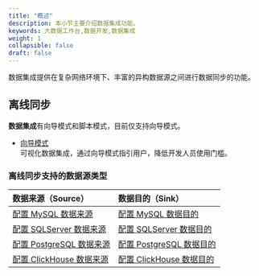 ```yaml
---
title: "概述"
description: 本小节主要介绍数据集成功能。 
keywords: 大数据工作台,数据开发,数据集成
weight: 1
collapsible: false
draft: false
---
```


数据集成提供在复杂网络环境下、丰富的异构数据源之间进行数据同步的功能。

## 离线同步

**数据集成**有向导模式和脚本模式，目前仅支持向导模式。
- [向导模式](/bigdata/dataomnis/manual/integration_job/create_job_offline_1)     
    可视化数据集成，通过向导模式指引用户，降低开发人员使用门槛。   
<!-- - [脚本模式](/bigdata/dataomnis/manual/integration_job/create_job_offline_2)    -->
<!-- 脚本模式支持更多功能，适合需要较复杂的场景。   -->

### 离线同步支持的数据源类型

| 数据来源（Source）                                           | 数据目的（Sink）                                             |
| :----------------------------------------------------------- | :----------------------------------------------------------- |
| [配置 MySQL 数据来源](/bigdata/dataomnis/manual/integration_job/cfg_source/mysql) | [配置 MySQL 数据目的](/bigdata/dataomnis/manual/integration_job/cfg_sink/mysql) |
| [配置 SQLServer 数据来源](/bigdata/dataomnis/manual/integration_job/cfg_source/sqlserver) | [配置 SQLServer 数据目的](/bigdata/dataomnis/manual/integration_job/cfg_sink/sqlserver) |
| [配置 PostgreSQL 数据来源](/bigdata/dataomnis/manual/integration_job/cfg_source/postgresql) | [配置 PostgreSQL 数据目的](/bigdata/dataomnis/manual/integration_job/cfg_sink/postgresql) |
| [配置 ClickHouse 数据来源](/bigdata/dataomnis/manual/integration_job/cfg_source/clickhouse) | [配置 ClickHouse 数据目的](/bigdata/dataomnis/manual/integration_job/cfg_sink/clickhouse) |

<!-- | 数据源类型                                                   | 数据来源（Source）                                           | 数据目的（Sink）                                             | 增量同步Source |
| :----------------------------------------------------------- | :----------------------------------------------------------- | :----------------------------------------------------------- | -------------- |
| [MySQL](/bigdata/dataomnis/manual/source_data/add_data/mysql) | [配置 MySQL 数据来源](/bigdata/dataomnis/manual/integration_job/cfg_source/mysql) | [配置 MySQL 数据目的](/bigdata/dataomnis/manual/integration_job/cfg_sink/mysql) |                |
| [TiDB](/bigdata/dataomnis/manual/source_data/add_data/tidb)  | 不支持                                                       | [配置 TiDB 数据目的](/bigdata/dataomnis/manual/integration_job/cfg_sink/tidb) | 不支持         |
| [Oracle](/bigdata/dataomnis/manual/source_data/add_data/oracle) | [配置 Oracle 数据来源](/bigdata/dataomnis/manual/integration_job/cfg_source/oracle) | [配置 Oracle 数据目的](/bigdata/dataomnis/manual/integration_job/cfg_sink/oracle) |                |
| [SQLServer](/bigdata/dataomnis/manual/source_data/add_data/sqlserver) | [配置 SQLServer 数据来源](/bigdata/dataomnis/manual/integration_job/cfg_source/sqlserver) | [配置 SQLServer 数据目的](/bigdata/dataomnis/manual/integration_job/cfg_sink/sqlserver) |                |
| [PostgreSQL](/bigdata/dataomnis/manual/source_data/add_data/postgresql) | [配置 PostgreSQL 数据来源](/bigdata/dataomnis/manual/integration_job/cfg_source/postgresql) | [配置 PostgreSQL 数据目的](/bigdata/dataomnis/manual/integration_job/cfg_sink/postgresql) |                |
| [DB2](/bigdata/dataomnis/manual/source_data/add_data/db2)    | [配置 DB2 数据来源](/bigdata/dataomnis/manual/integration_job/cfg_source/db2) | [配置 DB2 数据目的](/bigdata/dataomnis/manual/integration_job/cfg_sink/db2) |                |
| [ClickHouse](/bigdata/dataomnis/manual/source_data/add_data/clickhouse) | [配置 ClickHouse 数据来源](/bigdata/dataomnis/manual/integration_job/cfg_source/clickhouse) | [配置 ClickHouse 数据目的](/bigdata/dataomnis/manual/integration_job/cfg_sink/clickhouse) |                |
| [MongoDB](/bigdata/dataomnis/manual/source_data/add_data/mongodb) | [配置 MongoDB 数据来源](/bigdata/dataomnis/manual/integration_job/cfg_source/mongodb) | [配置 MongoDB 数据目的](/bigdata/dataomnis/manual/integration_job/cfg_sink/mongodb) |                |
| [SAP HANA](/bigdata/dataomnis/manual/source_data/add_data/saphana) | [配置 SAP HANA 数据来源](/bigdata/dataomnis/manual/integration_job/cfg_source/saphana) | [配置 SAP HANA 数据目的](/bigdata/dataomnis/manual/integration_job/cfg_sink/saphana) |                |
| [ElasticSearch](/bigdata/dataomnis/manual/source_data/add_data/elasticsearch) | [配置 ElasticSearch 数据来源](/bigdata/dataomnis/manual/integration_job/cfg_source/elasticsearch) | [配置 ElasticSearch 数据目的](/bigdata/dataomnis/manual/integration_job/cfg_sink/elasticsearch) | 不支持         |
| [FTP](/bigdata/dataomnis/manual/source_data/add_data/ftp)    | [配置 FTP 数据来源](/bigdata/dataomnis/manual/integration_job/cfg_source/ftp) | [配置 FTP 数据目的](/bigdata/dataomnis/manual/integration_job/cfg_sink/ftp) | 不支持         |
| [HDFS](/bigdata/dataomnis/manual/source_data/add_data/hdfs)  | [配置 HDFS 数据来源](/bigdata/dataomnis/manual/integration_job/cfg_source/hdfs) | [配置 HDFS 数据目的](/bigdata/dataomnis/manual/integration_job/cfg_sink/hdfs) | 不支持         |
| [Redis](/bigdata/dataomnis/manual/source_data/add_data/redis) | 不支持                                                       | [配置 Redis 数据目的](/bigdata/dataomnis/manual/integration_job/cfg_sink/redis) | 不支持         |
| [Hive](/bigdata/dataomnis/manual/source_data/add_data/hive)  | 不支持                                                       | [配置 Hive 数据目的](/bigdata/dataomnis/manual/integration_job/cfg_sink/hive) | 不支持         |
| [HBase](/bigdata/dataomnis/manual/source_data/add_data/hbase) | [配置 HBase 数据来源](/bigdata/dataomnis/manual/integration_job/cfg_source/hbase) | [配置 HBase 数据目的](/bigdata/dataomnis/manual/integration_job/cfg_sink/hbase) | 不支持         |
| [Kafka](/bigdata/dataomnis/manual/source_data/add_data/kafka) | 不支持                                                       | [配置 Kafka 数据目的](/bigdata/dataomnis/manual/integration_job/cfg_sink/kafka) | 不支持         |
 -->
